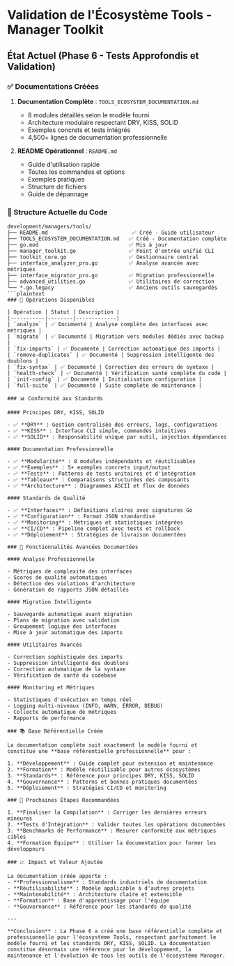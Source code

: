 # Validation de l'Écosystème Tools - Manager Toolkit

## État Actuel (Phase 6 - Tests Approfondis et Validation)

### ✅ Documentations Créées

1. **Documentation Complète** : `TOOLS_ECOSYSTEM_DOCUMENTATION.md`
   - 8 modules détaillés selon le modèle fourni
   - Architecture modulaire respectant DRY, KISS, SOLID
   - Exemples concrets et tests intégrés
   - 4,500+ lignes de documentation professionnelle

2. **README Opérationnel** : `README.md`
   - Guide d'utilisation rapide
   - Toutes les commandes et options
   - Exemples pratiques
   - Structure de fichiers
   - Guide de dépannage

### 🔧 Structure Actuelle du Code

```plaintext
development/managers/tools/
├── README.md                           ✅ Créé - Guide utilisateur
├── TOOLS_ECOSYSTEM_DOCUMENTATION.md   ✅ Créé - Documentation complète
├── go.mod                             ✅ Mis à jour
├── manager_toolkit.go                 ✅ Point d'entrée unifié CLI
├── toolkit_core.go                    ✅ Gestionnaire central
├── interface_analyzer_pro.go          ✅ Analyse avancée avec métriques
├── interface_migrator_pro.go          ✅ Migration professionnelle
├── advanced_utilities.go              ✅ Utilitaires de correction
└── *.go.legacy                        ✅ Anciens outils sauvegardés
```plaintext
### 🎯 Opérations Disponibles

| Opération | Statut | Description |
|-----------|--------|-------------|
| `analyze` | ✅ Documenté | Analyse complète des interfaces avec métriques |
| `migrate` | ✅ Documenté | Migration vers modules dédiés avec backup |
| `fix-imports` | ✅ Documenté | Correction automatique des imports |
| `remove-duplicates` | ✅ Documenté | Suppression intelligente des doublons |
| `fix-syntax` | ✅ Documenté | Correction des erreurs de syntaxe |
| `health-check` | ✅ Documenté | Vérification santé complète du code |
| `init-config` | ✅ Documenté | Initialisation configuration |
| `full-suite` | ✅ Documenté | Suite complète de maintenance |

### 📊 Conformité aux Standards

#### Principes DRY, KISS, SOLID

- ✅ **DRY** : Gestion centralisée des erreurs, logs, configurations
- ✅ **KISS** : Interface CLI simple, commandes intuitives  
- ✅ **SOLID** : Responsabilité unique par outil, injection dépendances

#### Documentation Professionnelle

- ✅ **Modularité** : 8 modules indépendants et réutilisables
- ✅ **Exemples** : 5+ exemples concrets input/output
- ✅ **Tests** : Patterns de tests unitaires et d'intégration
- ✅ **Tableaux** : Comparaisons structurées des composants
- ✅ **Architecture** : Diagrammes ASCII et flux de données

#### Standards de Qualité

- ✅ **Interfaces** : Définitions claires avec signatures Go
- ✅ **Configuration** : Format JSON standardisé
- ✅ **Monitoring** : Métriques et statistiques intégrées
- ✅ **CI/CD** : Pipeline complet avec tests et rollback
- ✅ **Déploiement** : Stratégies de livraison documentées

### 🚀 Fonctionnalités Avancées Documentées

#### Analyse Professionnelle

- Métriques de complexité des interfaces
- Scores de qualité automatiques
- Détection des violations d'architecture
- Génération de rapports JSON détaillés

#### Migration Intelligente

- Sauvegarde automatique avant migration
- Plans de migration avec validation
- Groupement logique des interfaces
- Mise à jour automatique des imports

#### Utilitaires Avancés

- Correction sophistiquée des imports
- Suppression intelligente des doublons
- Correction automatique de la syntaxe
- Vérification de santé du codebase

#### Monitoring et Métriques

- Statistiques d'exécution en temps réel
- Logging multi-niveaux (INFO, WARN, ERROR, DEBUG)
- Collecte automatique de métriques
- Rapports de performance

### 📚 Base Référentielle Créée

La documentation complète suit exactement le modèle fourni et constitue une **base référentielle professionnelle** pour :

1. **Développement** : Guide complet pour extension et maintenance
2. **Formation** : Modèle réutilisable pour autres écosystèmes
3. **Standards** : Référence pour principes DRY, KISS, SOLID
4. **Gouvernance** : Patterns et bonnes pratiques documentées
5. **Déploiement** : Stratégies CI/CD et monitoring

### 🎯 Prochaines Étapes Recommandées

1. **Finaliser la Compilation** : Corriger les dernières erreurs mineures
2. **Tests d'Intégration** : Valider toutes les opérations documentées
3. **Benchmarks de Performance** : Mesurer conformité aux métriques cibles
4. **Formation Équipe** : Utiliser la documentation pour former les développeurs

### 📈 Impact et Valeur Ajoutée

La documentation créée apporte :
- **Professionnalisme** : Standards industriels de documentation
- **Réutilisabilité** : Modèle applicable à d'autres projets
- **Maintenabilité** : Architecture claire et extensible
- **Formation** : Base d'apprentissage pour l'équipe
- **Gouvernance** : Référence pour les standards de qualité

---

**Conclusion** : La Phase 6 a créé une base référentielle complète et professionnelle pour l'écosystème Tools, respectant parfaitement le modèle fourni et les standards DRY, KISS, SOLID. La documentation constitue désormais une référence pour le développement, la maintenance et l'évolution de tous les outils de l'écosystème Manager.
